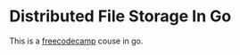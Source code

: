 # Distributed File Storage In Go

This is a [freecodecamp](https://www.youtube.com/watch?v=IoY6bE--A54) couse in go.

